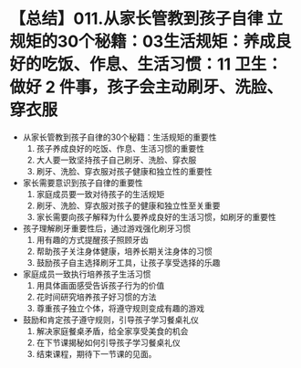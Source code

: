 # 【总结】011.从家长管教到孩子自律 立规矩的30个秘籍：03生活规矩：养成良好的吃饭、作息、生活习惯：11 卫生：做好 2 件事，孩子会主动刷牙、洗脸、穿衣服

-   从家长管教到孩子自律的30个秘籍：生活规矩的重要性
    1.  孩子养成良好的吃饭、作息、生活习惯的重要性
    2.  大人要一致坚持孩子自己刷牙、洗脸、穿衣服
    3.  刷牙、洗脸、穿衣服对孩子健康和独立性的重要性
-   家长需要意识到孩子自律的重要性
    1.  家庭成员要一致对待孩子的生活规矩
    2.  刷牙、洗脸、穿衣服对孩子的健康和独立性至关重要
    3.  家长需要向孩子解释为什么要养成良好的生活习惯，如刷牙的重要性
-   孩子理解刷牙重要性后，通过游戏强化刷牙习惯
    1.  用有趣的方式提醒孩子照顾牙齿
    2.  帮助孩子关注身体健康，培养长期关注身体的习惯
    3.  鼓励孩子自主选择刷牙工具，让孩子享受选择的乐趣
-   家庭成员一致执行培养孩子生活习惯
    1.  用具体画面感受告诉孩子行为的价值
    2.  花时间研究培养孩子好习惯的方法
    3.  尊重孩子独立个体，将遵守规则变成有趣的游戏
-   鼓励和肯定孩子遵守规则，引导孩子学习餐桌礼仪
    1.  解决家庭餐桌矛盾，给全家享受美食的机会
    2.  在下节课揭秘如何引导孩子学习餐桌礼仪
    3.  结束课程，期待下一节课的见面。